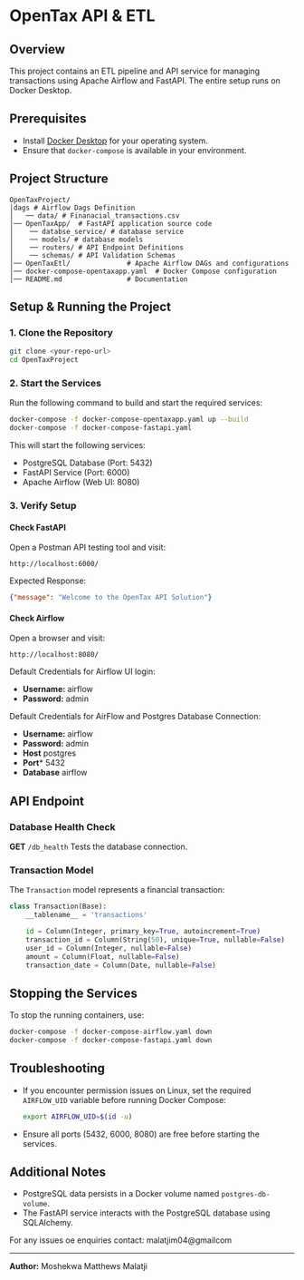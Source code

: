 # OpenTax API & ETL

## Overview
This project contains an ETL pipeline and API service for managing transactions using Apache Airflow and FastAPI. 
The entire setup runs on Docker Desktop.

## Prerequisites
- Install [Docker Desktop](https://www.docker.com/products/docker-desktop/) for your operating system.
- Ensure that `docker-compose` is available in your environment.

## Project Structure
```
OpenTaxProject/
│dags # Airflow Dags Definition
│   ── data/ # Finanacial_transactions.csv   
│── OpenTaxApp/  # FastAPI application source code
│    ── databse_service/ # database service
│    ── models/ # database models
│    ── routers/ # API Endpoint Definitions
│    ── schemas/ # API Validation Schemas
│── OpenTaxEtl/              # Apache Airflow DAGs and configurations
│── docker-compose-opentaxapp.yaml  # Docker Compose configuration
│── README.md                # Documentation
```

## Setup & Running the Project

### 1. Clone the Repository
```sh
git clone <your-repo-url>
cd OpenTaxProject
```

### 2. Start the Services
Run the following command to build and start the required services:
```sh
docker-compose -f docker-compose-opentaxapp.yaml up --build
docker-compose -f docker-compose-fastapi.yaml
```
This will start the following services:
- PostgreSQL Database (Port: 5432)
- FastAPI Service (Port: 6000)
- Apache Airflow (Web UI: 8080)

### 3. Verify Setup
#### Check FastAPI

Open a Postman API testing tool and visit:
```
http://localhost:6000/
```
Expected Response:
```json
{"message": "Welcome to the OpenTax API Solution"}
```

#### Check Airflow
Open a browser and visit:
```
http://localhost:8080/
```
Default Credentials for Airflow UI login:
- **Username:** airflow
- **Password:** admin

Default Credentials for AirFlow and Postgres Database Connection:
- **Username:** airflow
- **Password:** admin
- **Host** postgres
- **Port*** 5432
- **Database** airflow

## API Endpoint
###  Database Health Check
**GET** `/db_health`
Tests the database connection.

### Transaction Model
The `Transaction` model represents a financial transaction:
```python
class Transaction(Base):
    __tablename__ = 'transactions'

    id = Column(Integer, primary_key=True, autoincrement=True)
    transaction_id = Column(String(50), unique=True, nullable=False)
    user_id = Column(Integer, nullable=False)
    amount = Column(Float, nullable=False)
    transaction_date = Column(Date, nullable=False)
```

## Stopping the Services
To stop the running containers, use:
```sh
docker-compose -f docker-compose-airflow.yaml down
docker-compose -f docker-compose-fastapi.yaml down
```

## Troubleshooting
- If you encounter permission issues on Linux, set the required `AIRFLOW_UID` variable before running Docker Compose:
  ```sh
  export AIRFLOW_UID=$(id -u)
  ```
- Ensure all ports (5432, 6000, 8080) are free before starting the services.

## Additional Notes
- PostgreSQL data persists in a Docker volume named `postgres-db-volume`.
- The FastAPI service interacts with the PostgreSQL database using SQLAlchemy.

For any issues oe enquiries contact: malatjim04@gmailcom

---
**Author:** Moshekwa Matthews Malatji


